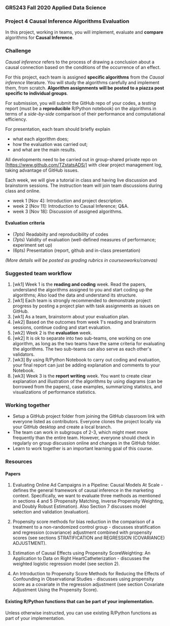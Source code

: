 ### GR5243 Fall 2020 Applied Data Science
### Project 4 Causal Inference Algorithms Evaluation

In this project, working in teams, you will implement, evaluate and **compare** algorithms for **Causal Inference**.

### Challenge
*Causal inference* refers to the process of drawing a conclusion about a causal connection based on the conditions of the occurrence of an effect.

For this project, each team is assigned **specific algorithms** from the *Causal inference* literature. You will study the algorithms carefully and implement them, from scratch. **Algorithm assignments will be posted to a piazza post specific to individual groups**.

For submission, you will submit the GitHub repo of your codes, a *testing* report (must be a **reproducible** R/Python notebook) on the algorithms in terms of a *side-by-side* comparison of their performance and computational efficiency. 

For presentation, each team should briefly explain 

+ what each algorithm does;
+ how the evaluation was carried out; 
+ and what are the main results. 

All developments need to be carried out in group-shared private repo on [https://www.github.com/TZstatsADS/] with clear project management log, taking advantage of GitHub issues. 

Each week, we will give a tutorial in class and having live discussion and brainstorm sessions. The instruction team will join team discussions during class and online. 

- week 1 [Nov 4]: Introduction and project description.
- week 2 [Nov 11]: Introduction to Causal Inference; Q&A.
- week 3 [Nov 18]: Discussion of assigned algorithms.

#### Evaluation criteria 

- (7pts) Readabiity and reproducibility of codes
- (7pts) Validity of evaluation (well-defined measures of performance; experiment set up)
- (6pts) Presentation (report, github and in-class presentation)

*(More details will be posted as grading rubrics in courseoworks/canvas)*

### Suggested team workflow
1. [wk1] Week 1 is the **reading and coding** week. Read the papers, understand the algorithms assigned to you and start coding up the algorithms; Also load the data and understand its structure. 
2. [wk1] Each team is strongly recommended to demonstrate project progress by posting a project plan with task assignments as issues on GitHub. 
4. [wk1] As a team, brainstorm about your evaluation plan.  
5. [wk2] Based on the outcomes from week 1's reading and brainstorm sessions, continue coding and start evaluation. 
6. [wk2] Week 2 is the **evaluation** week. 
7. [wk2] It is ok to separate into two sub-teams, one working on one algorithm, as long as the two teams have the same criteria for evaluating the algorithms. The two sub-teams can also serve as each other's validators. 
8. [wk3] By using R/Python Notebook to carry out coding and evaluation, your final report can just be adding explanation and comments to your Notebook. 
9. [wk3] Week 3 is the **report writing** week. You want to create clear explanation and illustration of the algorithms by using diagrams (can be borrowed from the papers), case examples, summarizing statistcs, and visualizations of performance statistics.

### Working together
- Setup a GitHub project folder from joining the GitHub classroom link with everyone listed as contributors. Everyone clones the project locally via your GitHub desktop and create a local branch. 
- The team can work in subgroups of 2-3, which might meet more frequently than the entire team. However, everyone should check in regularly on group discussion online and changes in the GitHub folder.
- Learn to work together is an important learning goal of this course.   

### Resources

#### Papers

1. Evaluating Online Ad Campaigns in a Pipeline: Causal Models At Scale - defines the general framework of causal inference in the marketing context. Specifically, we want to evaluate three methods as mentioned in sections 4 and 5 (Propensity Matching, Inverse Propensity Weighting, and Doubly Robust Estimation). Also Section 7 discusses model selection and validation (evaluation).

2. Propensity score methods for bias reduction in the comparison of a treatment to a non-randomized control group - discusses stratification and regression (covariance) adjustment combined with propensity scores (see sections STRATIFICATION and REGRESSION (COVARIANCE) ADJUSTMENT).

3. Estimation of Causal Effects using Propensity ScoreWeighting: An Application to Data on Right HeartCatheterization - discusses the weighted logistic regression model (see section 2).

4. An Introduction to Propensity Score Methods for Reducing the Effects of Confounding in Observational Studies - discusses using propensity score as a covariate in the regression adjustment (see section Covariate Adjustment Using the Propensity Score).

#### Existing R/Python functions that can be part of your implementation.

Unless otherwise instructed, you can use existing R/Python functions as part of your implementation.
